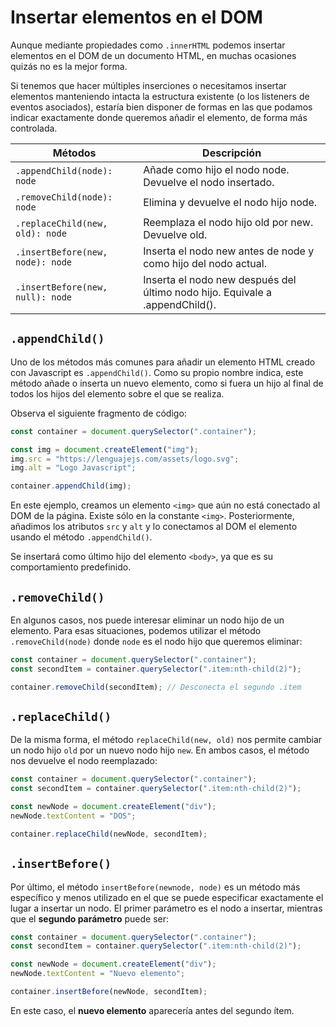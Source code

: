 # Insertar elementos en el DOM

Aunque mediante propiedades como `.innerHTML` podemos insertar elementos en el DOM de un documento HTML, en muchas ocasiones quizás no es la mejor forma.

Si tenemos que hacer múltiples inserciones o necesitamos insertar elementos manteniendo intacta la estructura existente (o los listeners de eventos asociados), estaría bien disponer de formas en las que podamos indicar exactamente donde queremos añadir el elemento, de forma más controlada.

| Métodos                          | Descripción                                                                  |
| -------------------------------- | ---------------------------------------------------------------------------- |
| `.appendChild(node): node`       | Añade como hijo el nodo node. Devuelve el nodo insertado.                    |
| `.removeChild(node): node`       | Elimina y devuelve el nodo hijo node.                                        |
| `.replaceChild(new, old): node`  | Reemplaza el nodo hijo old por new. Devuelve old.                            |
| `.insertBefore(new, node): node` | Inserta el nodo new antes de node y como hijo del nodo actual.               |
| `.insertBefore(new, null): node` | Inserta el nodo new después del último nodo hijo. Equivale a .appendChild(). |

## `.appendChild()`

Uno de los métodos más comunes para añadir un elemento HTML creado con Javascript es `.appendChild()`. Como su propio nombre indica, este método añade o inserta un nuevo elemento, como si fuera un hijo al final de todos los hijos del elemento sobre el que se realiza.

Observa el siguiente fragmento de código:

```js
const container = document.querySelector(".container");

const img = document.createElement("img");
img.src = "https://lenguajejs.com/assets/logo.svg";
img.alt = "Logo Javascript";

container.appendChild(img);
```

En este ejemplo, creamos un elemento `<img>` que aún no está conectado al DOM de la página. Existe sólo en la constante `<img>`. Posteriormente, añadimos los atributos `src` y `alt` y lo conectamos al DOM el elemento usando el método `.appendChild()`.

Se insertará como último hijo del elemento `<body>`, ya que es su comportamiento predefinido.

## `.removeChild()`

En algunos casos, nos puede interesar eliminar un nodo hijo de un elemento. Para esas situaciones, podemos utilizar el método `.removeChild(node)` donde `node` es el nodo hijo que queremos eliminar:

```js
const container = document.querySelector(".container");
const secondItem = container.querySelector(".item:nth-child(2)");

container.removeChild(secondItem); // Desconecta el segundo .item
```

## `.replaceChild()`

De la misma forma, el método `replaceChild(new, old)` nos permite cambiar un nodo hijo `old` por un nuevo nodo hijo `new`. En ambos casos, el método nos devuelve el nodo reemplazado:

```js
const container = document.querySelector(".container");
const secondItem = container.querySelector(".item:nth-child(2)");

const newNode = document.createElement("div");
newNode.textContent = "DOS";

container.replaceChild(newNode, secondItem);
```

## `.insertBefore()`

Por último, el método `insertBefore(newnode, node)` es un método más específico y menos utilizado en el que se puede especificar exactamente el lugar a insertar un nodo. El primer parámetro es el nodo a insertar, mientras que el **segundo parámetro** puede ser:

```js
const container = document.querySelector(".container");
const secondItem = container.querySelector(".item:nth-child(2)");

const newNode = document.createElement("div");
newNode.textContent = "Nuevo elemento";

container.insertBefore(newNode, secondItem);
```

En este caso, el **nuevo elemento** aparecería antes del segundo ítem.
